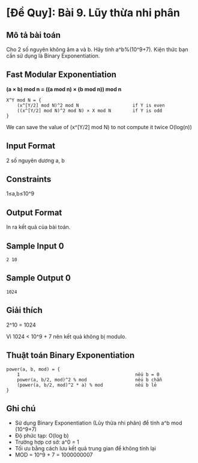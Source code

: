 # [Đề Quy]: Bài 9. Lũy thừa nhi phân

## Mô tả bài toán

Cho 2 số nguyên không âm a và b. Hãy tính a^b%(10^9+7). Kiện thức bạn cần sử dụng là Binary Exponentiation.

## Fast Modular Exponentiation

**(a × b) mod n = ((a mod n) × (b mod n)) mod n**

```
X^Y mod N = {
    (x^[Y/2] mod N)^2 mod N                    if Y is even
    ((x^[Y/2] mod N)^2 mod N) × X mod N        if Y is odd
}
```

We can save the value of (x^[Y/2] mod N) to not compute it twice
O(log(n))

## Input Format

2 số nguyên dương a, b

## Constraints

1≤a,b≤10^9

## Output Format

In ra kết quả của bài toán.

## Sample Input 0

```
2 10
```

## Sample Output 0

```
1024
```

## Giải thích

2^10 = 1024

Vì 1024 < 10^9 + 7 nên kết quả không bị modulo.

## Thuật toán Binary Exponentiation

```
power(a, b, mod) = {
    1                                           nếu b = 0
    power(a, b/2, mod)^2 % mod                  nếu b chẵn
    (power(a, b/2, mod)^2 * a) % mod            nếu b lẻ
}
```

## Ghi chú

- Sử dụng Binary Exponentiation (Lũy thừa nhi phân) để tính a^b mod (10^9+7)
- Độ phức tạp: O(log b)
- Trường hợp cơ sở: a^0 = 1
- Tối ưu bằng cách lưu kết quả trung gian để không tính lại
- MOD = 10^9 + 7 = 1000000007